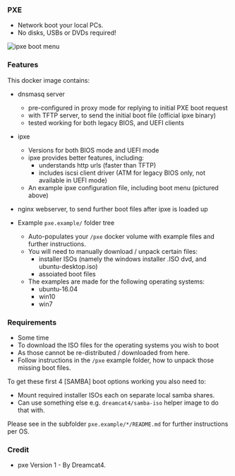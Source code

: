 ### PXE

* Network boot your local PCs.
* No disks, USBs or DVDs required!

![ipxe boot menu](http://i.imgur.com/wUO0q2h.png "ipxe boot menu")

### Features

This docker image contains:

* dnsmasq server
  * pre-configured in proxy mode for replying to initial PXE boot request
  * with TFTP server, to send the initial boot file (official ipxe binary)
  * tested working for both legacy BIOS, and UEFI clients

* ipxe
  * Versions for both BIOS mode and UEFI mode
  * ipxe provides better features, including:
    * understands http urls (faster than TFTP)
    * includes iscsi client driver (ATM for legacy BIOS only, not available in UEFI mode)
  * An example ipxe configuration file, including boot menu (pictured above)

* nginx webserver, to send further boot files after ipxe is loaded up

* Example `pxe.example/` folder tree
  * Auto-populates your `/pxe` docker volume with example files and further instructions.
  * You will need to manually download / unpack certain files:
    * installer ISOs (namely the windows installer .ISO dvd, and ubuntu-desktop.iso)
    * assoiated boot files
  * The examples are made for the following operating systems:
    * ubuntu-16.04
    * win10
    * win7

### Requirements

* Some time
* To download the ISO files for the operating systems you wish to boot
* As those cannot be re-distributed / downloaded from here.
* Follow instructions in the `/pxe` example folder, how to unpack those missing boot files.

To get these first 4 [SAMBA] boot options working you also need to:

* Mount required installer ISOs each on separate local samba shares.
* Can use something else e.g. `dreamcat4/samba-iso` helper image to do that with.

Please see in the subfolder `pxe.example/*/README.md` for further instructions per OS.

### Credit

* pxe Version 1 - By Dreamcat4.



